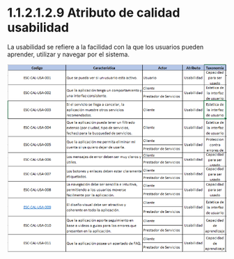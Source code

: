 # 1.1.2.1.2.9 Atributo de calidad usabilidad

La usabilidad se refiere a la facilidad con la que los usuarios pueden aprender, utilizar y navegar por el sistema.

![atributo-usabilidad](https://github.com/F3liP3L/Software2-QuickJob-Documentacion/blob/main/assets/drivers-arquitectonicos/Atributos-de-calidad/Atributo_Calidad_Usabilidad.png)

